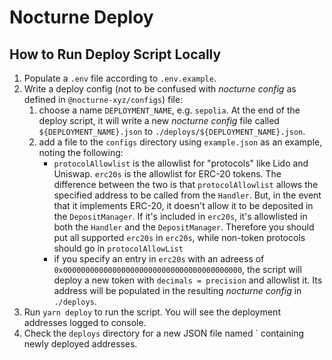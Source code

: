 # Nocturne Deploy

## How to Run Deploy Script Locally

1. Populate a `.env` file according to `.env.example`.
2. Write a deploy config (not to be confused with *nocturne config* as defined in `@nocturne-xyz/configs`) file:
	1. choose a name `DEPLOYMENT_NAME`, e.g. `sepolia`. At the end of the deploy script, it will write a new *nocturne config* file called `${DEPLOYMENT_NAME}.json` to `./deploys/${DEPLOYMENT_NAME}.json`.
	2. add a file to the `configs` directory using `example.json` as an example, noting the following:
		* `protocolAllowlist` is the allowlist for "protocols" like Lido and Uniswap. `erc20s` is the allowlist for ERC-20 tokens. The difference between the two is that `protocolAllowlist` allows the specified address to be called from the `Handler`. But, in the event that it implements ERC-20, it doesn't allow it to be deposited in the `DepositManager`. If it's included in `erc20s`, it's allowlisted in both the `Handler` and the `DepositManager`. Therefore you should put all supported `erc20s` in `erc20s`, while non-token protocols should go in `protocolAllowList`
		* if you specify an entry in `erc20s` with an adreess of `0x0000000000000000000000000000000000000000`, the script will deploy a new token with `decimals = precision` and allowlist it. Its address will be populated in the resulting *nocturne config* in `./deploys`.
3. Run `yarn deploy` to run the script. You will see the deployment addresses logged to console.
4. Check the `deploys` directory for a new JSON file named ` containing newly deployed addresses.
